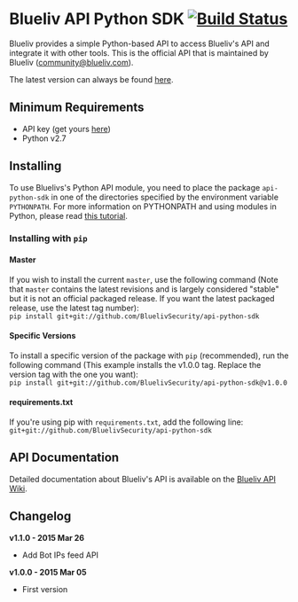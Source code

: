 # Blueliv API Python SDK [![Build Status](https://secure.travis-ci.org/BluelivSecurity/api-python-sdk.png?branch=master)](http://travis-ci.org/BluelivSecurity/api-python-sdk)

Blueliv provides a simple Python-based API to access Blueliv's API and integrate it with other tools. This is the official API that is maintained by Blueliv ([community@blueliv.com](mailto:community@blueliv.com)).

The latest version can always be found [here](http://github.com/BluelivSecurity/api-python-sdk).

## Minimum Requirements

* API key (get yours <a href="https://map.blueliv.com" target="_blank">here</a>)
* Python v2.7

## Installing
To use Bluelivs's Python API module, you need to place the package `api-python-sdk` in one of the directories specified by the environment variable `PYTHONPATH`. For more information on PYTHONPATH and using modules in Python, please read <a href="http://docs.python.org/tutorial/modules.html" target="_blank">this tutorial</a>.

### Installing with `pip`

#### Master 
If you wish to install the current `master`, use the following command (Note that `master` contains the latest revisions and is largely considered "stable" but it is not an official packaged release. If you want the latest packaged release, use the latest tag number):  
`pip install git+git://github.com/BluelivSecurity/api-python-sdk`

#### Specific Versions 
To install a specific version of the package with `pip` (recommended), run the following command 
(This example installs the v1.0.0 tag. Replace the version tag with the one you want):  
`pip install git+git://github.com/BluelivSecurity/api-python-sdk@v1.0.0`

#### requirements.txt
If you're using pip with `requirements.txt`, add the following line:  
`git+git://github.com/BluelivSecurity/api-python-sdk`

## API Documentation
Detailed documentation about Blueliv's API is available on the <a href="https://github.com/BluelivSecurity/api-python-sdk/wiki/Blueliv-REST-API-Documentation" target="_blank">Blueliv API Wiki</a>.

## Changelog

**v1.1.0 - 2015 Mar 26**

+ Add Bot IPs feed API

**v1.0.0 - 2015 Mar 05**

+ First version
